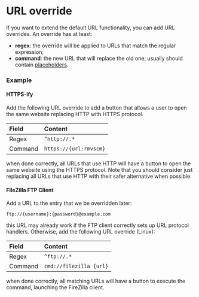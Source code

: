 # URL override

If you want to extend the default URL functionality, you can add URL overrides. An override has at least:

- **regex**: the override will be applied to URLs that match the regular expression;
- **command**: the new URL that will replace the old one, usually should contain [placeholders](PLACEHOLDERS.md).

### Example
#### HTTPS-ify
Add the following URL override to add a button that allows a user to open the same website replacing HTTP with HTTPS protocol.

| Field | Content                |
| :- |:-----------------------|
| Regex | `^http://.*`           |
| Command | `https://{url:rmvscm}` |

when done correctly, all URLs that use HTTP will have a button to open the same website using the HTTPS protocol.
Note that you should consider just replacing all URLs that use HTTP with their safer alternative when possible.

#### FileZilla FTP Client
Add a URL to the entry that we be overridden later: 
```
ftp://{username}:{password}@example.com
``` 

this URL may already work if the FTP client correctly sets up URL protocol handlers. Otherwise, add the following URL override (Linux):

| Field | Content                 |
| :- |:------------------------|
| Regex | `^ftp://.*`             |
| Command | `cmd://filezilla {url}` |

when done correctly, all matching URLs will have a button to execute the command, launching the FireZilla client.

